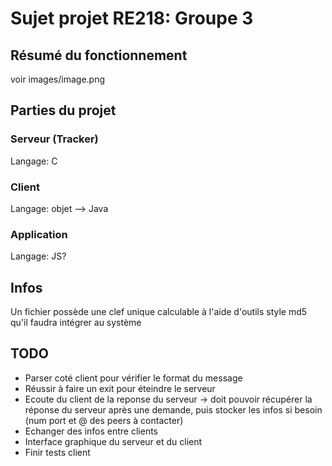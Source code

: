 # Sujet projet RE218: Groupe 3

## Résumé du fonctionnement

voir images/image.png

## Parties du projet

### Serveur (Tracker)

Langage: C

### Client

Langage: objet --> Java

### Application

Langage: JS?

## Infos

Un fichier possède une clef unique calculable à l'aide d'outils style md5 qu'il faudra intégrer au système

## TODO

- Parser coté client pour vérifier le format du message
- Réussir à faire un exit pour éteindre le serveur
- Ecoute du client de la reponse du serveur -> doit pouvoir récupérer la réponse du serveur après une demande, puis stocker les infos si besoin (num port et @ des peers à contacter)
- Echanger des infos entre clients
- Interface graphique du serveur et du client
- Finir tests client
